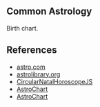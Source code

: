Common Astrology
---

Birth chart.

References
---

* [astro.com](https://www.astro.com/cgi/chart.cgi?rs=3;btyp=w2gw;nhor=1;cid=ep7filem4Qeyb-u1637037340)
* [astrolibrary.org](https://astrolibrary.org/birth-chart/)
* [CircularNatalHoroscopeJS](https://github.com/0xStarcat/CircularNatalHoroscopeJS)
* [AstroChart](https://github.com/AstroDraw/AstroChart)
* [AstroChart](https://github.com/Tok/AstroChart)
